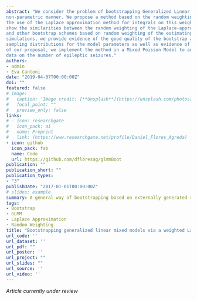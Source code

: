 ```yaml
---
abstract: "We consider the problem of bootstrapping Generalized Linear Mixed Models for exponential families in a 
non-parametric manner. We propose a method based on the random weighting of the individual contributions to the joint distribution of outcomes and random effects and
the use of the Laplace approximation method for integrals on this weighted joint distribution. We
show the similarities between the random weighting of the Laplace-approximated log-Likelihood
and other bootstrap schemes based on random weighting of the estimating equations. Through
simulations, we provide evidence of the good quality of the bootstrap approximations of the
sampling distributions for the model parameters as well as evidence of their good finite sample properties when applied in a Mixed Logit Model. As a further illustration of the breadth
of our proposal, we implement the method in a Mixed Poisson Model to analyze longitudinal
data on the number of epileptic seizures."
authors:
- admin
- Eva Cantoni
date: "2019-04-07T00:00:00Z"
doi: ""
featured: false
# image:
#   caption: 'Image credit: [**Unsplash**](https://unsplash.com/photos/s9CC2SKySJM)'
#   focal_point: ""
#   preview_only: false
links:
# - icon: researchgate
#   icon_pack: ai
#   name: Preprint
#   link: (https://www.researchgate.net/profile/Daniel_Flores_Agreda)
- icon: github
  icon_pack: fab
  name: Code
  url: https://github.com/dfloresag/glmmBoot
publication: ""
publication_short: ""
publication_types:
- "3"
publishDate: "2017-01-01T00:00:00Z"
# slides: example
summary: A general way of bootstrapping based on externally generated random weights and the Laplace Approximation for integrals - _Under review_
tags:
- Bootstrap 
- GLMM 
- Laplace Approximation
- Random Weighting
title: "Bootstrapping generalized linear mixed models via a weighted Laplace approximation"
url_code: ''
url_dataset: ''
url_pdf: ""
url_poster: ''
url_project: ""
url_slides: ""
url_source: ''
url_video: ''
---
```

 _Article currently under review_
